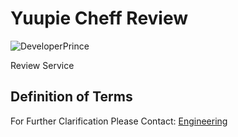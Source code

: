 # Yuupie Cheff Review 


![DeveloperPrince](https://developerprince.herokuapp.com/static/assets/images/logo.png)


Review Service

## Definition of Terms



  
 For Further Clarification Please Contact: [Engineering](princekudzaimaposa94@gmail.com)
